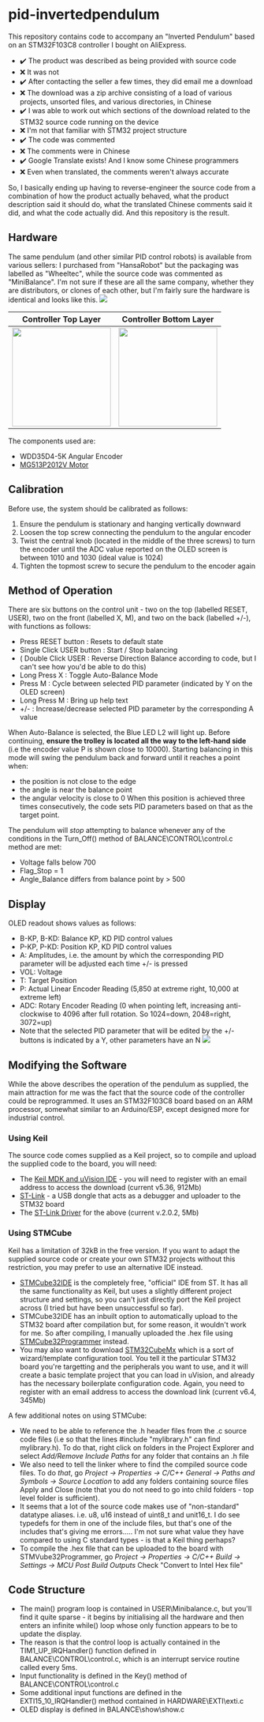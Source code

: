 # pid-invertedpendulum

This repository contains code to accompany an "Inverted Pendulum" based on an STM32F103C8 controller I bought on AliExpress.

- :heavy_check_mark: The product was described as being provided with source code
- :x: It was not
- :heavy_check_mark: After contacting the seller a few times, they did email me a download
- :x: The download was a zip archive consisting of a load of various projects, unsorted files, and various directories, in Chinese
- :heavy_check_mark: I was able to work out which sections of the download related to the STM32 source code running on the device
- :x: I'm not that familiar with STM32 project structure
- :heavy_check_mark: The code was commented
- :x: The comments were in Chinese
- :heavy_check_mark: Google Translate exists! And I know some Chinese programmers
- :x: Even when translated, the comments weren't always accurate  

So, I basically ending up having to reverse-engineer the source code from a combination of how the product actually behaved, what the product description said it should do, what the translated Chinese comments said it did, and what the code actually did. And this repository is the result.

## Hardware
The same pendulum (and other similar PID control robots) is available from various sellers: I purchased from "HansaRobot" but the packaging was labelled as "Wheeltec", while the source code was commented as "MiniBalance". I'm not sure if these are all the same company, whether they are distributors, or clones of each other, but I'm fairly sure the hardware is identical and looks like this.
<img src="images/Inverted_pendulum.jpg">

| Controller Top Layer | Controller Bottom Layer |
| --- | --- |
| <img src="images/Top_board.jpg" height="200"> | <img src="images/Bottom_board.jpg" width="200"> |

The components used are:
 - WDD35D4-5K Angular Encoder
 - [MG513P2012V Motor](https://www.aliexpress.com/item/4000996252848.html)

## Calibration
Before use, the system should be calibrated as follows:
 1. Ensure the pendulum is stationary and hanging vertically downward
 2. Loosen the top screw connecting the pendulum to the angular encoder 
 3. Twist the central knob (located in the middle of the three screws) to turn the encoder until the ADC value reported on the OLED screen is between 1010 and 1030 (ideal value is 1024)
 4. Tighten the topmost screw to secure the pendulum to the encoder again

## Method of Operation
There are six buttons on the control unit - two on the top (labelled RESET, USER), two on the front (labelled X, M), and two on the back (labelled +/-), with functions as follows:
 - Press RESET button : Resets to default state
 - Single Click USER button : Start / Stop balancing
 - ( Double Click USER : Reverse Direction Balance according to code, but I can't see how you'd be able to do this)
 - Long Press X : Toggle Auto-Balance Mode
 - Press M : Cycle between selected PID parameter (indicated by Y on the OLED screen)
 - Long Press M : Bring up help text
 - +/- : Increase/decrease selected PID parameter by the corresponding A value

When Auto-Balance is selected, the Blue LED L2 will light up. 
Before continuing, **ensure the trolley is located all the way to the left-hand side** (i.e the encoder value P is shown close to 10000).
Starting balancing in this mode will swing the pendulum back and forward until it reaches a point when:
 - the position is not close to the edge
 - the angle is near the balance point
 - the angular velocity is close to 0
When this position is achieved three times consecutively, the code sets PID parameters based on that as the target point. 
 
The pendulum will _stop_ attempting to balance whenever any of the conditions in the Turn_Off() method of BALANCE\CONTROL\control.c method are met:
 - Voltage falls below 700
 - Flag_Stop = 1
 - Angle_Balance differs from balance point by > 500

## Display
OLED readout shows values as follows:
 - B-KP, B-KD: Balance KP, KD PID control values
 - P-KP, P-KD: Position KP, KD PID control values
 - A: Amplitudes, i.e. the amount by which the corresponding PID parameter will be adjusted each time +/- is pressed
 - VOL: Voltage
 - T: Target Position
 - P: Actual Linear Encoder Reading (5,850 at extreme right, 10,000 at extreme left)
 - ADC: Rotary Encoder Reading  (0 when pointing left, increasing anti-clockwise to 4096 after full rotation. So 1024=down, 2048=right, 3072=up)
 - Note that the selected PID parameter that will be edited by the +/- buttons is indicated by a Y, other parameters have an N
![](images/OLED_output.png)

## Modifying the Software
While the above describes the operation of the pendulum as supplied, the main attraction for me was the fact that the source code of the controller could be reprogrammed. It uses an STM32F103C8 board based on an ARM processor, somewhat similar to an Arduino/ESP, except designed more for industrial control. 

### Using Keil
The source code comes supplied as a Keil project, so to compile and upload the supplied code to the board, you will need:
- The [Keil MDK and uVision IDE](https://www.keil.com/demo/eval/arm.htm) - you will need to register with an email address to access the download (current v5.36, 912Mb)
- [ST-Link](https://www.ebay.co.uk/itm/313809775705) - a USB dongle that acts as a debugger and uploader to the STM32 board
- The [ST-Link Driver](https://www.st.com/content/st_com/en/products/development-tools/software-development-tools/stm32-software-development-tools/stm32-utilities/stsw-link009.html#get-software) for the above (current v.2.0.2, 5Mb)

### Using STMCube
Keil has a limitation of 32kB in the free version. If you want to adapt the supplied source code or create your own STM32 projects without this restriction, you may prefer to use an alternative IDE instead.
- [STMCube32IDE](https://www.st.com/en/development-tools/stm32cubeide.html) is the completely free, "official" IDE from ST. It has all the same functionality as Keil, but uses a slightly different project structure and settings, so you can't just directly port the Keil project across (I tried but have been unsuccessful so far).
- STMCube32IDE has an inbuilt option to automatically upload to the STM32 board after compilation but, for some reason, it wouldn't work for me. So after compiling, I manually uploaded the .hex file using [STMCube32Programmer](https://www.st.com/en/development-tools/stm32cubeprog.html) instead.
- You may also want to download [STM32CubeMx](https://www.st.com/en/development-tools/stm32cubemx.html#overview) which is a sort of wizard/template configuration tool. You tell it the particular STM32 board you're targetting and the peripherals you want to use, and it will create a basic template project that you can load in uVision, and already has the necessary boilerplate configuration code. Again, you need to register with an email address to access the download link (current v6.4, 345Mb)

A few additional notes on using STMCube:
- We need to be able to reference the .h header files from the .c source code files (i.e so that the lines #include "mylibrary.h" can find mylibrary.h). To do that, right click on folders in the Project Explorer and select _Add/Remove Include Paths_ for any folder that contains an .h file
- We also need to tell the linker where to find the compiled source code files. To do *that*, go
_Project -> Properties -> C/C++ General -> Paths and Symbols -> Source Location_ to add any folders containing source files Apply and Close (note that you do not need to go into child folders - top level folder is sufficient).
- It seems that a lot of the source code makes use of "non-standard" datatype aliases. i.e. u8, u16 instead of uint8_t and unit16_t. I do see typedefs for them in one of the include files, but that's one of the includes that's giving me errors..... I'm not sure what value they have compared to using C standard types - is that a Keil thing perhaps?
- To compile the .hex file that can be uploaded to the board with STMVube32Programmer, go _Project -> Properties -> C/C++ Build -> Settings -> MCU Post Build Outputs_ Check "Convert to Intel Hex file"


## Code Structure
 - The main() program loop is contained in USER\Minibalance.c, but you'll find it quite sparse - it begins by initialising all the hardware and then enters an infinite while() loop whose only function appears to be to update the display.
 - The reason is that the control loop is actually contained in the TIM1_UP_IRQHandler() function defined in BALANCE\CONTROL\control.c, which is an interrupt service routine called every 5ms.
 - Input functionality is defined in the Key() method of BALANCE\CONTROL\control.c
 - Some additional input functions are defined in the EXTI15_10_IRQHandler() method contained in HARDWARE\EXTI\exti.c 
 - OLED display is defined in BALANCE\show\show.c
